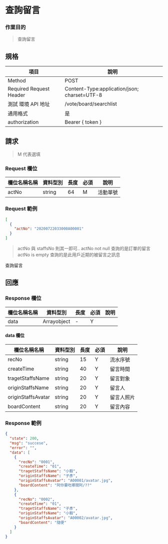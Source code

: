 # 查詢留言

### 作業目的

> 查詢留言

## 規格

| 項目                    | 說明                                         |
| ----------------------- | -------------------------------------------- |
| Method                  | POST                                         |
| Required Request Header | Content-Type:application/json; charset=UTF-8 |
| 測試 環境 API 地址      | /vote/board/searchlist                       |
| 通用格式                | 是                                           |
| authorization           | Bearer { token }                             |

## 請求

> M 代表選填

### Request 欄位

| 欄位名稱名稱 | 資料型別 | 長度 | 必須 | 說明     |
| ------------ | -------- | ---- | ---- | -------- |
| actNo        | string   | 64   | M    | 活動單號 |

### Request 範例

```json
[
  {
    "actNo": "20200722033000A00001"
  }
]
```

> actNo 與 staffsNo 則其一即可..
> actNo not null 查詢的是訂單的留言
> actNo is empty 查詢的是此用戶近期的被留言之訊息

查詢留言

## 回應

### Response 欄位

| 欄位名稱名稱 | 資料型別    | 長度 | 必須 | 說明 |
| ------------ | ----------- | ---- | ---- | ---- |
| data         | Arrayobject | -    | Y    |      |

#### data 欄位

| 欄位名稱名稱       | 資料型別 | 長度 | 必須 | 說明       |
| ------------------ | -------- | ---- | ---- | ---------- |
| recNo              | string   | 15   | Y    | 流水序號   |
| createTime         | string   | 40   | Y    | 留言時間   |
| tragetStaffsName   | string   | 20   | Y    | 留言對象   |
| originStaffsName   | string   | 20   | Y    | 留言人     |
| originStaffsAvatar | string   | 20   | Y    | 留言人照片 |
| boardContent       | string   | 20   | Y    | 留言內容   |

### Response 範例

```json
{
  "state": 200,
  "msg": "succese",
  "error": "",
  "data": [
    {
      "recNo": "0001",
      "createTime": "01",
      "tragetStaffsName": "小毅",
      "originStaffsName": "子彥",
      "originStaffsAvatar": "A00001/avatar.jpg",
      "boardContent": "阿你要吃哪間阿/??"
    },
    {
      "recNo": "0002",
      "createTime": "01",
      "tragetStaffsName": "子彥",
      "originStaffsName": "小毅",
      "originStaffsAvatar": "A00002/avatar.jpg",
      "boardContent": "隨便"
    }
  ]
}
```
